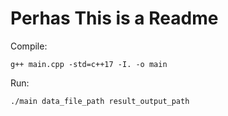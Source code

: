 #  Perhas This is a Readme

Compile:

`g++ main.cpp -std=c++17 -I. -o main`

Run:

`./main data_file_path result_output_path`
